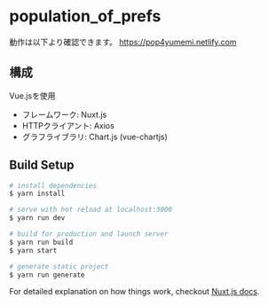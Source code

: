 # population_of_prefs

動作は以下より確認できます。
https://pop4yumemi.netlify.com

## 構成

Vue.jsを使用

- フレームワーク: Nuxt.js
- HTTPクライアント: Axios
- グラフライブラリ: Chart.js (vue-chartjs)

## Build Setup

``` bash
# install dependencies
$ yarn install

# serve with hot reload at localhost:3000
$ yarn run dev

# build for production and launch server
$ yarn run build
$ yarn start

# generate static project
$ yarn run generate
```

For detailed explanation on how things work, checkout [Nuxt.js docs](https://nuxtjs.org).
